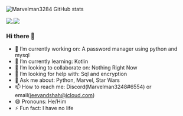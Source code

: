 ![Marvelman3284 GitHub stats](https://github-readme-stats.vercel.app/api?username=marvelman3284&show_icons=true&theme=gotham)


<a href="https://github.com/marvelman3284/Python-Password-Manager">
  <img align="center" src="https://github-readme-stats.vercel.app/api/pin/?username=marvelman3284&repo=Python-Password-Manager&theme=gotham" />
</a>
<a href="https://github.com/marvelman3284/Python-Password-Manager">
  <img align="center" src="https://github-readme-stats.vercel.app/api/pin/?username=marvelman3284&repo=Python-Password-Manager&theme=gotham" />
</a>

### Hi there 👋

- 🔭 I’m currently working on: A password manager using python and mysql
- 🌱 I’m currently learning: Kotlin
- 👯 I’m looking to collaborate on: Nothing Right Now
- 🤔 I’m looking for help with: Sql and encryption
- 💬 Ask me about: Python, Marvel, Star Wars
- 📫 How to reach me: Discord(Marvelman3248#6554) or email(jeevandshah@icloud.com)
- 😄 Pronouns: He/Him
- ⚡ Fun fact: I have no life
